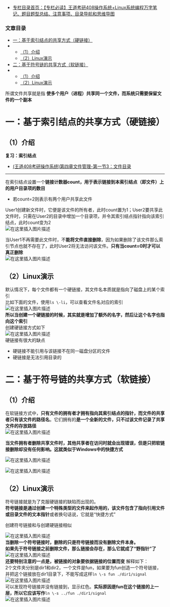  

- [专栏目录首页：【专栏必读】王道考研408操作系统+Linux系统编程万字笔记、题目题型总结、注意事项、目录导航和思维导图](https://zhangxing-tech.blog.csdn.net/article/details/121004242?spm=1001.2014.3001.5502)

### 文章目录

- [一：基于索引结点的共享方式（硬链接）](#_7)
- - [（1）介绍](#1_8)
  - [（2）Linux演示](#2Linux_26)
- [二：基于符号链的共享方式（软链接）](#_40)
- - [（1）介绍](#1_42)
  - [（2）Linux演示](#2Linux_52)

所谓文件共享就是指 **使多个用户（进程）共享同一个文件，而系统只需要保留文件的一个副本**

# 一：基于索引结点的共享方式（硬链接）

## （1）介绍

**复习：索引结点**

- [\(王道408考研操作系统\)第四章文件管理-第一节3：文件目录](https://zhangxing-tech.blog.csdn.net/article/details/122251368#2_51)

---

在索引结点设置一个**链接计数器count，用于表示链接到本索引结点（即文件）上的用户目录项的数目**

- 若count=2则表示有两个用户共享此文件

User1创建新文件时，它便是该文件的所有者，此时count置为1；User2要共享此文件时，只需在User2的目录中增加一个目录项，并令其索引结点指针指向该索引结点，此时count变为2  
![在这里插入图片描述](https://ziquyun.com/main/csdn/img?url=https%3A%2F%2Fimg-blog.csdnimg.cn%2F86fa2854e3de47289ba27853d9720846.png%3Fx-oss-process%3Dimage%2Fwatermark%2Ctype_d3F5LXplbmhlaQ%2Cshadow_50%2Ctext_Q1NETiBA5b-r5LmQ5rGf5rmW%2Csize_20%2Ccolor_FFFFFF%2Ct_70%2Cg_se%2Cx_16&rfUrl=https%3A%2F%2Fzhangxing-tech.blog.csdn.net%2Farticle%2Fdetails%2F122291689)

当User1不再需要此文件时，不**能将文件直接删除**，因为如果删除了该文件那么索引节点也就不存在了，此时User2将无法访问该文件。**只有当count=0时才可以真正删除**  
![在这里插入图片描述](https://ziquyun.com/main/csdn/img?url=https%3A%2F%2Fimg-blog.csdnimg.cn%2Ffb98492cfafa4cfb87342641fc7368f4.png%3Fx-oss-process%3Dimage%2Fwatermark%2Ctype_d3F5LXplbmhlaQ%2Cshadow_50%2Ctext_Q1NETiBA5b-r5LmQ5rGf5rmW%2Csize_20%2Ccolor_FFFFFF%2Ct_70%2Cg_se%2Cx_16&rfUrl=https%3A%2F%2Fzhangxing-tech.blog.csdn.net%2Farticle%2Fdetails%2F122291689)

## （2）Linux演示

默认情况下，每个文件都有一个硬链接，其文件名本质就是指向了磁盘上的某个索引  
比如下面的文件，使用`ls \-li`，可以查看文件名对应的索引  
![在这里插入图片描述](https://ziquyun.com/main/csdn/img?url=https%3A%2F%2Fimg-blog.csdnimg.cn%2F20210305213900708.png%3Fx-oss-process%3Dimage%2Fwatermark%2Ctype_ZmFuZ3poZW5naGVpdGk%2Cshadow_10%2Ctext_aHR0cHM6Ly9ibG9nLmNzZG4ubmV0L3FxXzM5MTgzMDM0%2Csize_16%2Ccolor_FFFFFF%2Ct_70&rfUrl=https%3A%2F%2Fzhangxing-tech.blog.csdn.net%2Farticle%2Fdetails%2F122291689)  
**所以当创建一个硬链接的时候，其实就是增加了额外的名字，然后让这个名字也指向这个索引**  
创建硬链接方式如下  
![在这里插入图片描述](https://ziquyun.com/main/csdn/img?url=https%3A%2F%2Fimg-blog.csdnimg.cn%2F20210305214027167.png%3Fx-oss-process%3Dimage%2Fwatermark%2Ctype_ZmFuZ3poZW5naGVpdGk%2Cshadow_10%2Ctext_aHR0cHM6Ly9ibG9nLmNzZG4ubmV0L3FxXzM5MTgzMDM0%2Csize_16%2Ccolor_FFFFFF%2Ct_70&rfUrl=https%3A%2F%2Fzhangxing-tech.blog.csdn.net%2Farticle%2Fdetails%2F122291689)  
硬链接有很大的缺点

- 硬链接不能引用与该链接不在同一磁盘分区的文件
- 硬链接是无法引用目录的

# 二：基于符号链的共享方式（软链接）

## （1）介绍

在软链接方式中，**只有文件的拥有者才拥有指向其索引结点的指针，而文件的共享者只有该文件的路径名**。它们拥有的**是一个全新的文件，只不过该文件记录了共享文件的存放路径**  
![在这里插入图片描述](https://ziquyun.com/main/csdn/img?url=https%3A%2F%2Fimg-blog.csdnimg.cn%2Fb061a26765d64b68865bd06b79eef0e7.png%3Fx-oss-process%3Dimage%2Fwatermark%2Ctype_d3F5LXplbmhlaQ%2Cshadow_50%2Ctext_Q1NETiBA5b-r5LmQ5rGf5rmW%2Csize_20%2Ccolor_FFFFFF%2Ct_70%2Cg_se%2Cx_16&rfUrl=https%3A%2F%2Fzhangxing-tech.blog.csdn.net%2Farticle%2Fdetails%2F122291689)

**当文件拥有者删除共享文件时，其他共享者在访问时就会出现错误，但是只把软链接删除却没有任何影响。这就类似于Windows中的快捷方式**

![在这里插入图片描述](https://ziquyun.com/main/csdn/img?url=https%3A%2F%2Fimg-blog.csdnimg.cn%2F847c00fc8572476295b641b879233262.png%3Fx-oss-process%3Dimage%2Fwatermark%2Ctype_d3F5LXplbmhlaQ%2Cshadow_50%2Ctext_Q1NETiBA5b-r5LmQ5rGf5rmW%2Csize_20%2Ccolor_FFFFFF%2Ct_70%2Cg_se%2Cx_16&rfUrl=https%3A%2F%2Fzhangxing-tech.blog.csdn.net%2Farticle%2Fdetails%2F122291689)

![在这里插入图片描述](https://ziquyun.com/main/csdn/img?url=https%3A%2F%2Fimg-blog.csdnimg.cn%2F7fa1842d07a84eee84ee4adf66bbce4d.png%3Fx-oss-process%3Dimage%2Fwatermark%2Ctype_d3F5LXplbmhlaQ%2Cshadow_50%2Ctext_Q1NETiBA5b-r5LmQ5rGf5rmW%2Csize_19%2Ccolor_FFFFFF%2Ct_70%2Cg_se%2Cx_16&rfUrl=https%3A%2F%2Fzhangxing-tech.blog.csdn.net%2Farticle%2Fdetails%2F122291689)

## （2）Linux演示

符号链接就是为了克服硬链接的缺陷而出现的。  
**符号链接是通过创建一个特殊类型的文件来起作用的，该文件包含了指向引用文件或目录文件的文本指针**或者换句话说，它就是“快捷方式”

创建符号链接和与创建硬链接相似

![在这里插入图片描述](https://ziquyun.com/main/csdn/img?url=https%3A%2F%2Fimg-blog.csdnimg.cn%2F20210305214649909.png%3Fx-oss-process%3Dimage%2Fwatermark%2Ctype_ZmFuZ3poZW5naGVpdGk%2Cshadow_10%2Ctext_aHR0cHM6Ly9ibG9nLmNzZG4ubmV0L3FxXzM5MTgzMDM0%2Csize_16%2Ccolor_FFFFFF%2Ct_70&rfUrl=https%3A%2F%2Fzhangxing-tech.blog.csdn.net%2Farticle%2Fdetails%2F122291689)  
**当删除一个符号链接时，删除的只是符号链接而没有删除文件本身。  
如果先于符号链接之前删除文件，那么链接会存在，那么它就成了“野指针”了**  
![在这里插入图片描述](https://ziquyun.com/main/csdn/img?url=https%3A%2F%2Fimg-blog.csdnimg.cn%2F20210305215446331.png%3Fx-oss-process%3Dimage%2Fwatermark%2Ctype_ZmFuZ3poZW5naGVpdGk%2Cshadow_10%2Ctext_aHR0cHM6Ly9ibG9nLmNzZG4ubmV0L3FxXzM5MTgzMDM0%2Csize_16%2Ccolor_FFFFFF%2Ct_70&rfUrl=https%3A%2F%2Fzhangxing-tech.blog.csdn.net%2Farticle%2Fdetails%2F122291689)  
**还要特别注意的一点是，被链接的对象要依据链接的位置而变** 解释如下：  
2个文件夹分别是dir1和dir2，一个文件是fun，如果要为fun创造一个符号链接，并把这个链接放在dir1目录下，不能写成这样`ln \-s fun ./dir1/signal`  
![在这里插入图片描述](https://ziquyun.com/main/csdn/img?url=https%3A%2F%2Fimg-blog.csdnimg.cn%2F20210305215908819.png%3Fx-oss-process%3Dimage%2Fwatermark%2Ctype_ZmFuZ3poZW5naGVpdGk%2Cshadow_10%2Ctext_aHR0cHM6Ly9ibG9nLmNzZG4ubmV0L3FxXzM5MTgzMDM0%2Csize_16%2Ccolor_FFFFFF%2Ct_70&rfUrl=https%3A%2F%2Fzhangxing-tech.blog.csdn.net%2Farticle%2Fdetails%2F122291689)  
可以发现符号链接并没有链接到，显示红色。**实际原因是fun在这个链接的上一层，所以它应该写作**`ln \-s ../fun ./dir1/signal`  
![在这里插入图片描述](https://ziquyun.com/main/csdn/img?url=https%3A%2F%2Fimg-blog.csdnimg.cn%2F20210305220148411.png%3Fx-oss-process%3Dimage%2Fwatermark%2Ctype_ZmFuZ3poZW5naGVpdGk%2Cshadow_10%2Ctext_aHR0cHM6Ly9ibG9nLmNzZG4ubmV0L3FxXzM5MTgzMDM0%2Csize_16%2Ccolor_FFFFFF%2Ct_70&rfUrl=https%3A%2F%2Fzhangxing-tech.blog.csdn.net%2Farticle%2Fdetails%2F122291689)